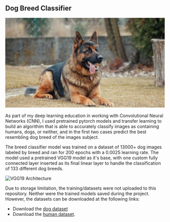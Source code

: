 [//]: # (Image References)

[image1]: ./test_images/german_shepard1.jpg "German Shepard"
[image2]: ./images/vgg19-model.jpg "VGG19 Model Architecture"


## Dog Breed Classifier
!["=> 'This dog looks like a German shepherd dog'"][image1]

As part of my deep learning education in working with Convolutional Neural Networks (CNN), I used pretrained pytorch models and transfer learning to build an algorithim that is able to accurately classify images as containing humans, dogs, or neither, and in the first two cases predict the best resembling dog breed of the images subject.

The breed classifier model was trained on a dataset of 13000+ dog images labeled by breed and ran for 200 epochs with a 0.0025 learning rate. The model used a pretrained VGG19 model as it's base, with one custom fully connected layer inserted as its final linear layer to handle the classification of 133 different dog breeds. 

![VGG19 Architecture][image2]

Due to storage limitation, the training/datasets were not uploaded to this repository. Neither were the trained models saved during the project. However, the datasets can be downloaded at the following links:

- Download the [dog dataset](https://s3-us-west-1.amazonaws.com/udacity-aind/dog-project/dogImages.zip)
- Download the [human dataset](http://vis-www.cs.umass.edu/lfw/lfw.tgz). 
